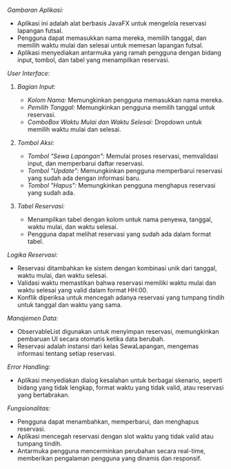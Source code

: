 *Gambaran Aplikasi:*
- Aplikasi ini adalah alat berbasis JavaFX untuk mengelola reservasi lapangan futsal.
- Pengguna dapat memasukkan nama mereka, memilih tanggal, dan memilih waktu mulai dan selesai untuk memesan lapangan futsal.
- Aplikasi menyediakan antarmuka yang ramah pengguna dengan bidang input, tombol, dan tabel yang menampilkan reservasi.

*User Interface:*
1. *Bagian Input:*
    - *Kolom Nama:* Memungkinkan pengguna memasukkan nama mereka.
    - *Pemilih Tanggal:* Memungkinkan pengguna memilih tanggal untuk reservasi.
    - *ComboBox Waktu Mulai dan Waktu Selesai:* Dropdown untuk memilih waktu mulai dan selesai.

2. *Tombol Aksi:*
    - *Tombol "Sewa Lapangan":* Memulai proses reservasi, memvalidasi input, dan memperbarui daftar reservasi.
    - *Tombol "Update":* Memungkinkan pengguna memperbarui reservasi yang sudah ada dengan informasi baru.
    - *Tombol "Hapus":* Memungkinkan pengguna menghapus reservasi yang sudah ada.

3. *Tabel Reservasi:*
    - Menampilkan tabel dengan kolom untuk nama penyewa, tanggal, waktu mulai, dan waktu selesai.
    - Pengguna dapat melihat reservasi yang sudah ada dalam format tabel.

*Logika Reservasi:*
- Reservasi ditambahkan ke sistem dengan kombinasi unik dari tanggal, waktu mulai, dan waktu selesai.
- Validasi waktu memastikan bahwa reservasi memiliki waktu mulai dan waktu selesai yang valid dalam format HH:00.
- Konflik diperiksa untuk mencegah adanya reservasi yang tumpang tindih untuk tanggal dan waktu yang sama.

*Manajemen Data:*
- ObservableList digunakan untuk menyimpan reservasi, memungkinkan pembaruan UI secara otomatis ketika data berubah.
- Reservasi adalah instansi dari kelas SewaLapangan, mengemas informasi tentang setiap reservasi.

*Error Handling:*
- Aplikasi menyediakan dialog kesalahan untuk berbagai skenario, seperti bidang yang tidak lengkap, format waktu yang tidak valid, atau reservasi yang bertabrakan.

*Fungsionalitas:*
- Pengguna dapat menambahkan, memperbarui, dan menghapus reservasi.
- Aplikasi mencegah reservasi dengan slot waktu yang tidak valid atau tumpang tindih.
- Antarmuka pengguna mencerminkan perubahan secara real-time, memberikan pengalaman pengguna yang dinamis dan responsif.

